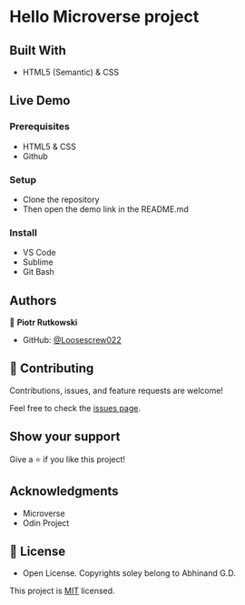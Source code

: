 # Hello Microverse project

## Built With

- HTML5 (Semantic) & CSS

## Live Demo



### Prerequisites

- HTML5 & CSS
- Github

### Setup

- Clone the repository 
- Then open the demo link in the README.md

### Install

- VS Code
- Sublime
- Git Bash

## Authors

👤 **Piotr Rutkowski**

- GitHub: [@Loosescrew022](https://github.com/Loosescrew022) 

## 🤝 Contributing

Contributions, issues, and feature requests are welcome!

Feel free to check the [issues page](https://github.com/Abhi-1725/NYT_Article/issues).

## Show your support

Give a ⭐️ if you like this project!

## Acknowledgments

- Microverse
- Odin Project

## 📝 License

- Open License. Copyrights soley belong to Abhinand G.D.

This project is [MIT](lic.url) licensed.
